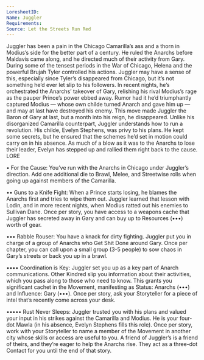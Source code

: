 ```yaml
---
LoresheetID: 
Name: Juggler
Requirements:
Source: Let the Streets Run Red
---
```

Juggler has been a pain in the Chicago Camarilla’s ass and a thorn in Modius’s side for the better part of a century. He ruled the Anarchs before Maldavis came along, and he directed much of their activity from Gary. During some of the tensest periods in the War of Chicago, Helena and the powerful Brujah Tyler controlled his actions. Juggler may have a sense of this, especially since Tyler’s disappeared from Chicago, but it’s not something he’d ever let slip to his followers. In recent nights, he’s orchestrated the Anarchs’ takeover of Gary, relishing his rival Modius’s rage as the pauper Prince’s power ebbed away. Rumor had it he’d triumphantly captured Modius — whose own childe turned Anarch and gave him up — and may at last have destroyed his enemy. This move made Juggler the Baron of Gary at last, but a month into his reign, he disappeared. Unlike his disorganized Camarilla counterpart, Juggler understands how to run a revolution. His childe, Evelyn Stephens, was privy to his plans. He kept some secrets, but he ensured that the schemes he’d set in motion could carry on in his absence. As much of a blow as it was to the Anarchs to lose their leader, Evelyn has stepped up and rallied them right back to the cause. LORE

• For the Cause: You’ve run with the Anarchs in Chicago under Juggler’s direction. Add one additional die to Brawl, Melee, and Streetwise rolls when going up against members of the Camarilla.

•• Guns to a Knife Fight: When a Prince starts losing, he blames the Anarchs first and tries to wipe them out. Juggler learned that lesson with Lodin, and in more recent nights, when Modius ratted out his enemies to Sullivan Dane. Once per story, you have access to a weapons cache that Juggler has secreted away in Gary and can buy up to Resources (•••) worth of gear.

••• Rabble Rouser: You have a knack for dirty fighting. Juggler put you in charge of a group of Anarchs who Get Shit Done around Gary. Once per chapter, you can call upon a small group (3-5 people) to sow chaos in Gary’s streets or back you up in a brawl.

•••• Coordination is Key: Juggler set you up as a key part of Anarch communications. Other Kindred slip you information about their activities, which you pass along to those who need to know. This grants you significant cachet in the Movement, manifesting as Status: Anarchs (•••) and Influence: Gary (•••). Once per story, ask your Storyteller for a piece of intel that’s recently come across your desk.

••••• Rust Never Sleeps: Juggler trusted you with his plans and valued your input in his strikes against the Camarilla and Modius. He is your four-dot Mawla (in his absence, Evelyn Stephens fills this role). Once per story, work with your Storyteller to name a member of the Movement in another city whose skills or access are useful to you. A friend of Juggler’s is a friend of theirs, and they’re eager to help the Anarchs rise. They act as a three-dot Contact for you until the end of that story.